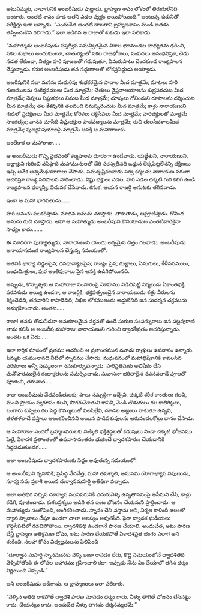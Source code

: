 ﻿అటుపిమ్మట, నాభాగునికి అంబరీషుడు పుట్టాడు. బ్రాహ్మణ శాపం లోకంలో తిరుగులేనిది అంటారు. అంతటి శాపం కూడ అతని ఎడల వ్యర్థం అయిపోయింది.” అంటున్న శుకునితో పరీక్షిత్తు ఇలా అన్నాడు. “ఎందుచేత అంతటి దాటరాని బ్రహ్మణశాపం నుండి అతడు తప్పించుకొన గలిగాడు.” ఇలా అడిగిన ఆ రాజుతో శుకుడు ఇలా పలికాడు. 

“మహాత్ముడు అంబరీషుడు సప్తద్వీప సమన్వితమైన విశాల భూమండల బాధ్యతను ధరించి, సకల శుభాలు అందుకుంటూ, చాతుర్యంతో సకల రాజభోగాలు, సంపదలు అనుభవిస్తూ, చెడు నడత లేకుండా, నిత్యం హరి పూజలతో గడుపుతూ, ఏమరుపాటు చెందకుండ రాజ్యపాలన చేస్తున్నాడు. కనుక అంబరీషుడు తన సద్గుణాలతో లోకప్రసిద్ధుడు అయ్యాడు. 

అబరీషునికి సదా మనసు మధురిపు శుభకరమైన పాదాల మీద మాత్రమే; మాటలు హరి గుణములను సంకీర్తనములు మీద మాత్రమే; చేతులు వైష్ణవాలయాలను శుభ్రపరచుట మీద మాత్రమే; చెవులు విష్ణుకథలు వినుట మీద మాత్రమే; చూపులు గోవిందుని రూపాలను దర్శించుట మీద మాత్రమే; తల కేశవునికి తలవంచి నమస్కరించుట మీద మాత్రమే; కాళ్లు నారాయణుని గుడిలో ప్రదక్షిణలు మీద మాత్రమే; కోరికలు చక్రిసేవలు మీద మాత్రమే; హరిభక్తులతో మాత్రమే సాంగత్యం; వాసన చూసేది విష్ణుభక్తుల పాదపద్మాలను మాత్రమే; రుచి తులసీదళాలమీద మాత్రమే; పుణ్యవిషయాలపై మాత్రమే ఆసక్తి ఆ మహారాజుకు. 

అంతేకాక ఆ మహారాజు..... 

ఆ అంబరీషుడు గొప్ప వైభవంతో కల్మషాలకు దూరంగా ఉండేవాడు. యజ్ఞేశుని, నారాయణుని, అబ్జాక్షుని గురించి వసిష్ఠాది మహామునులతో చేరి సరస్వతీనది ఒడ్డున లెక్కపెట్టలేనన్ని దక్షిణలు ఇచ్చి అనేక అశ్వమేథయాగాలు చేసాడు. సమదృష్టికలవాడు సర్వ కర్మలను నారాయణ పరంగా ఆచరిస్తూ రాజ్య పరిపాలన సాగించాడు. విష్ణు భక్తులు ఎడల, హరి ఎడల చక్కటి గురి కలిగి ఉండి రాజ్యపాలన ధర్మాన్ని; విడువక చేసేవాడు. కనుక, ఆయన రాజర్షి అనుటకు తగినవాడు. 

ఇంకా ఆ మహా భాగవతుడు...... 

హరి అనుచు పలకరిస్తాడు. మాధవ అనుచు చూస్తాడు. తాకుతాడు, ఆఘ్రాణిస్తాడు. గోవింద అనుచు రుచి చూస్తాడు. ఆహా ఆ మహాత్ముడు అంబరీషుని కొనియాడుట ఎంతటివారికైనా సాధ్యం కాదు....... 

ఈ మాదిరిగా పుణ్యాత్ముడు; నారాయణుని యందు లగ్నమైన చిత్తం గలవాడు; అంబరీషుడు అనాయాసముగ రాజ్యపాలన చేస్తున్న సమయంలో. 

అతనికి భార్యా బిడ్డలపైన; ధనధాన్యాలపైన; రాజ్యం పైన; గుఱ్ఱాలు, ఏనుగులు, కేళీవనములు, బంధుమిత్రులు, పుర అంతిపురాలు పైన ఆసక్తి ఉడిగిపోయినది. 

అప్పుడు, కొన్నాళ్ళకు ఆ మహారాజు సంసారంపై మోహము విడిచిపెట్టి నిర్మలుడు ఏకాంతభక్తి పరవశుడు అయ్యి ఉండగా, ఆ రాజర్షికి; భక్తవత్సలుడైన నారాయణుడు శత్రు వీరులను శిక్షించెడిది, తనవారిని కాపాడెడిది; నిఖిల లోకములందు అడ్డులేనిది ఐన సుదర్శన చక్రమును అనుగ్రహించాడు. అంతట..... 

రాజా! తనకు తోడునీడలా అనుకూలమైన వర్తనతో ఉండే సుగుణ సంపన్నురాలు ఐన పట్టపురాణి తాను కలిసి ఆ అంబరీష మహారాజు నారాయణుని గురించి ద్వాదశీవ్రతం ఆచరిస్తున్నాడు. అంతట ఒక ఏడు..... 

ఇలా కార్తిక మాసంలో వ్రతము ఆచరించి ఆ వ్రతాంతమున మూడు రాత్రులు ఉపవాసం ఉన్నాడు. పిమ్మట యమునానది నీటిలో స్నానము చేసాడు. మధువనంలో మహాభిషేకానికి కావలసిన పరికరాలు అన్నీ పుష్కలంగా సమకూర్చుకున్నాడు. హరిప్రతిమకు అభిషేకం చేసి మనోహరములైన గంథాక్షతలను సమర్పించాడు. సువాసనా భరితాలైన నవనవలాడే పూలతో పూజించి, తరువాత.... 

రాజు అంబరీషుడు వేదపండితులకు; పాలు సమృద్ధిగా ఇచ్చేవి, చక్కటి శరీర కాంతులు గలవి, మంచి ప్రాయం స్వరూపం కలవి, పొగరుమోతువి కానివి, వెండి తొడుగులు గల కాలిగిట్టలు, బంగారు కుప్పెలు గల పెద్ద కొమ్ములుతో విలసిల్లేవి, దూడల అఱ్ఱులు నాకుతూ ఉన్నవి, తళతళలాడే వస్త్రాలు అలంకరించినవి అయిన పాడిపశువులను ఆరువందలకోట్లు దానం చేసాడు. 

ఆ మహారాజు ఎందరో బ్రహ్మణవరులకు మిక్కిలి భక్తిశ్రద్ధలతో కడుపులు నిండా చక్కటి భోజనము పెట్టి, ఏకాదశ వ్రతాంతంలో ఉపవాసానంతరం భుజించే ద్వాదశపారణ చేయడానికి సిద్ధపడుతుండగ...... 

అలా అంబరీషుడు ద్వాదశపారణకు సిద్దం అవుతున్న సమయంలో. 

ఆ అంబరీషుని గృహానికి; ప్రసిద్ధ వేదవేత్త, మహా తపశ్శాలి, అనుపమ యోగాభ్యాస నిపుణుడు, సూర్య సమ ప్రకాశి అయిన దుర్వాసమహర్షి అతిథిగా వచ్చాడు. 

అలా అతిథిగ వచ్చిన దూర్వాస మునివరునికి ఎదురువెళ్ళి ఉన్నతాసనంపై ఆసీనుని చేసి, కాళ్లు కడిగి, పూజించాడు. కుశలప్రశ్నలు అడిగి తన ఇంట భోజనం చేయమని ప్రార్థించాడు. ఆ మహాత్ముడు సంతోషించి, అంగీకరించాడు. స్నానం చేసి వస్తాను అని, నిర్మల కాళిందీ జలంలో ధ్యాన స్నానాలు చేస్తూ ఉండగా చాలా ఆలస్యం అవుతోంది. పైగా ద్వాదశ ఘడియలు కొద్దిసేపటిలో గడచిపోతాయి. ద్వాదశితిథి ఉండగానే పారణ చేయాలి. అందుచేత, అటు పారణ చేస్తే బ్రాహ్మణ అతిక్రమణ దోషం, ఇటు పారణ చేయకపోతే ఏకాదశవ్రత భంగం ఎలాగ అని శంకించి, సలహా కోసం విద్వజ్జనులను పిలిపించి 

“దూర్వాస మహర్షి స్నానమునకు వెళ్ళి ఇంకా రావడం లేదు, కొద్ది సమయంలోనే ద్వాదశితిథి వెళ్ళిపోతోంది ఈ లోపల ఆహారము గ్రహించాలి కదా. ఇప్పుడు నేను ఏం చేయాలో తగిన ధర్మం నిర్ణయించి చెప్పండి.” 

అని అంబరీషుడు అడిగాడు. ఆ బ్రాహ్మణులు ఇలా పలికారు. 

“వెళ్ళిన అతిథి రాకపోతే ద్వాదశి పారణ మానడం ధర్మం గాదు. నీళ్ళు తాగితే భోజనం చేసినట్టు కాదు. చేయనట్టు కాదు. అందుచేత నీళ్ళు తాగడం ధర్మసమ్మతమే.” 

